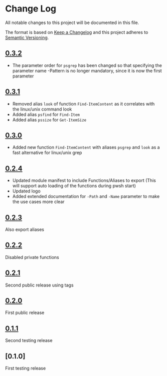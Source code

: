 # Change Log

All notable changes to this project will be documented in this file.

The format is based on [Keep a Changelog](http://keepachangelog.com/)
and this project adheres to [Semantic Versioning](http://semver.org/).

## [0.3.2]

- The parameter order for `psgrep` has been changed so that specifying the parameter name -Pattern is no longer mandatory, since it is now the first parameter

## [0.3.1]

- Removed alias `look` of function `Find-ItemContent` as it correlates with the linux/unix command look
- Added alias `psfind` for `Find-Item`
- Added alias `pssize` for `Get-ItemSize`

## [0.3.0]

- Added new function `Find-ItemContent` with aliases `psgrep` and `look` as a fast alternative for linux/unix grep

## [0.2.4]

- Updated module manifest to include Functions/Aliases to export (This will support auto loading of the functions during pwsh start)
- Updated logo
- Added extended documentation for `-Path` and `-Name` parameter to make the use cases more clear

## [0.2.3]

Also export aliases

## [0.2.2]

Disabled private functions

## [0.2.1]

Second public release using tags

## [0.2.0]

First public release

## [0.1.1]

Second testing release

## [0.1.0]

First testing release

[0.3.2]: https://github.com/olivierlacan/keep-a-changelog/compare/v0.3.1...v0.3.2
[0.3.1]: https://github.com/olivierlacan/keep-a-changelog/compare/v0.3.0...v0.3.1
[0.3.0]: https://github.com/olivierlacan/keep-a-changelog/compare/v0.2.4...v0.3.0
[0.2.4]: https://github.com/olivierlacan/keep-a-changelog/compare/v0.2.3...v0.2.4
[0.2.3]: https://github.com/olivierlacan/keep-a-changelog/compare/v0.2.2...v0.2.3
[0.2.2]: https://github.com/olivierlacan/keep-a-changelog/compare/v0.2.1...v0.2.2
[0.2.1]: https://github.com/olivierlacan/keep-a-changelog/compare/v0.2.0...v0.2.1
[0.2.0]: https://github.com/olivierlacan/keep-a-changelog/compare/v0.1.1...v0.2.0
[0.1.1]: https://github.com/olivierlacan/keep-a-changelog/compare/v0.1.0...v0.1.1
